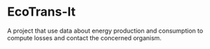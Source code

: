# EcoTrans-It
A project that use data about energy production and consumption to compute losses and contact the concerned organism.

